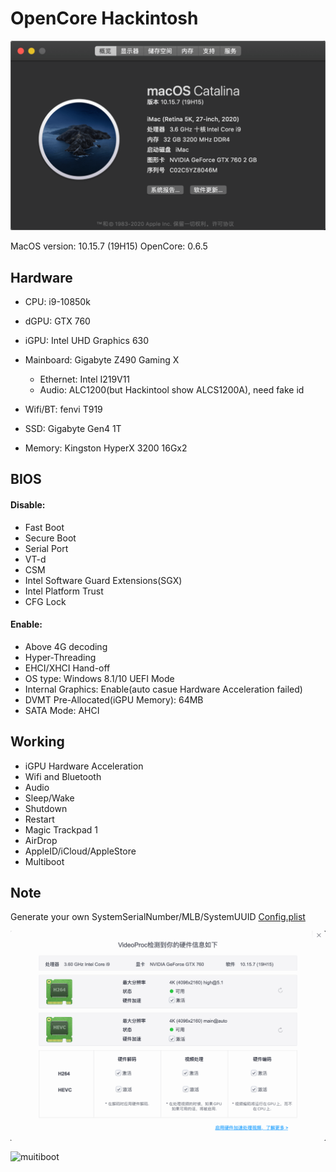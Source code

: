 # OpenCore Hackintosh
![](https://github.com/android-notes/Hackintosh/blob/main/image/1.png?raw=true)

MacOS version: 10.15.7 (19H15)
OpenCore: 0.6.5

## Hardware
* CPU: i9-10850k
* dGPU: GTX 760
* iGPU: Intel UHD Graphics 630
* Mainboard: Gigabyte Z490 Gaming X
  * Ethernet: Intel I219V11 
  * Audio: ALC1200(but Hackintool show ALCS1200A), need fake id

* Wifi/BT: fenvi T919
* SSD: Gigabyte Gen4 1T
* Memory: Kingston HyperX 3200 16Gx2

## BIOS
#### Disable:
* Fast Boot
* Secure Boot
* Serial Port
* VT-d 
* CSM
* Intel Software Guard Extensions(SGX)
* Intel Platform Trust
* CFG Lock 

#### Enable:
* Above 4G decoding
* Hyper-Threading
* EHCI/XHCI Hand-off
* OS type: Windows 8.1/10 UEFI Mode
* Internal Graphics: Enable(auto casue  Hardware Acceleration failed)
* DVMT Pre-Allocated(iGPU Memory): 64MB
* SATA Mode: AHCI


## Working
* iGPU Hardware Acceleration
* Wifi and Bluetooth 
* Audio 
* Sleep/Wake
* Shutdown
* Restart
* Magic Trackpad 1
* AirDrop
* AppleID/iCloud/AppleStore
* Multiboot

## Note
Generate your own SystemSerialNumber/MLB/SystemUUID [Config.plist](https://dortania.github.io/OpenCore-Install-Guide/config.plist/comet-lake.html#platforminfo)

![Hardware Acceleration](https://github.com/android-notes/Hackintosh/blob/main/image/2.png?raw=true)

![muitiboot](https://github.com/android-notes/Hackintosh/blob/main/image/3.png?raw=true)
